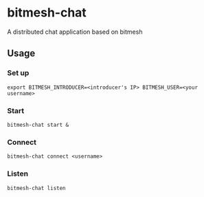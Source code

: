 # bitmesh-chat
A distributed chat application based on bitmesh

## Usage

### Set up
```
export BITMESH_INTRODUCER=<introducer's IP> BITMESH_USER=<your username>
```

### Start
```
bitmesh-chat start &
```

### Connect
```
bitmesh-chat connect <username>
```

### Listen
```
bitmesh-chat listen
```
